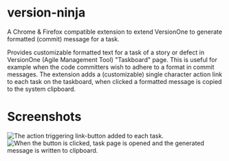 # version-ninja
A Chrome & Firefox compatible extension to extend VersionOne to generate formatted (commit) message for a task.

Provides customizable formatted text for a task of a story or defect in VersionOne (Agile Management Tool) "Taskboard" page. This is useful for example when the code committers wish to adhere to a format in commit messages. The extension adds a (customizable) single character action link to each task on the taskboard, when clicked a formatted message is copied to the system clipboard.

# Screenshots
![The action triggering link-button added to each task.](https://i.imgur.com/nqEyEqZ.jpg)
![When the button is clicked, task page is opened and the generated message is written to clipboard.](https://i.imgur.com/fkHVvw9.jpg)
